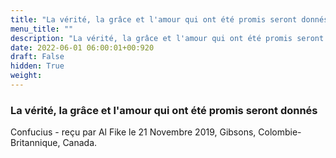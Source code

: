 ```yaml
---
title: "La vérité, la grâce et l'amour qui ont été promis seront donnés"
menu_title: ""
description: "La vérité, la grâce et l'amour qui ont été promis seront donnés"
date: 2022-06-01 06:00:01+00:920
draft: False
hidden: True
weight:
---
```

### La vérité, la grâce et l'amour qui ont été promis seront donnés

Confucius - reçu par Al Fike le 21 Novembre 2019, Gibsons, Colombie-Britannique, Canada.



